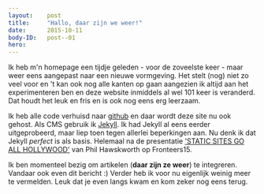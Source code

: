 ```yaml
---
layout:    post
title:     "Hallo, daar zijn we weer!"
date:      2015-10-11
body-ID:   post--01
hero:      
---
```


Ik heb m'n homepage een tijdje geleden - voor de zoveelste keer - maar weer eens aangepast naar een nieuwe vormgeving. Het stelt (nog) niet zo veel voor en 't kan ook nog alle kanten op gaan aangezien ik altijd aan het experimenteren ben en deze website inmiddels al wel 101 keer is veranderd. Dat houdt het leuk en fris en is ook nog eens erg leerzaam.

Ik heb alle code verhuisd naar [github][source] en daar wordt deze site nu ook gehost. Als CMS gebruik ik [Jekyll][jekyll-homepage]. Ik had Jekyll al eens eerder uitgeprobeerd, maar liep toen tegen allerlei beperkingen aan. Nu denk ik dat Jekyll _perfect_ is als basis. Helemaal na de presentatie ['STATIC SITES GO ALL HOLLYWOOD'][slides] van Phil Hawskworth op Fronteers15.

Ik ben momenteel bezig om artikelen (**daar zijn ze weer**) te integreren. Vandaar ook even dit bericht :) Verder heb ik voor nu eigenlijk weinig meer te vermelden. Leuk dat je even langs kwam en kom zeker nog eens terug.

[source]:             https://github.com/dydric/dydric.github.io
[jekyll-homepage]:    http://jekyllrb.com
[slides]:             http://bit.ly/ssg-hollywood 
